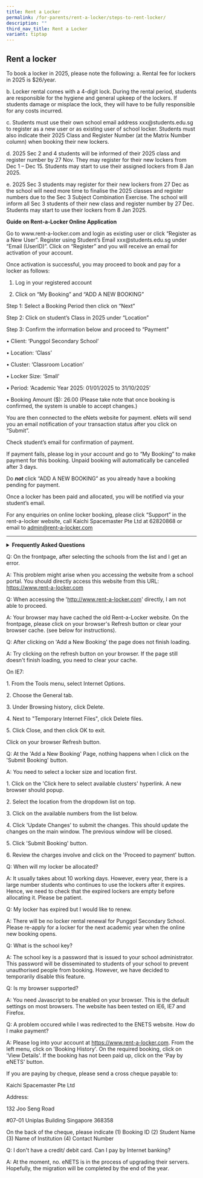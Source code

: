 ```yaml
---
title: Rent a Locker
permalink: /for-parents/rent-a-locker/steps-to-rent-locker/
description: ""
third_nav_title: Rent a Locker
variant: tiptap
---
```

<h2>Rent a locker </h2>
<p>To book a locker in 2025, please note the following: a. Rental fee for
lockers in 2025 is $26/year.</p>
<p>b. Locker rental comes with a 4-digit lock. During the rental period,
students are responsible for the hygiene and general upkeep of the lockers.
If students damage or misplace the lock, they will have to be fully responsible
for any costs incurred.</p>
<p>c. Students must use their own school email address xxx@students.edu.sg
to register as a new user or as existing user of school locker. Students
must also indicate their 2025 Class and Register Number (at the Matrix
Number column) when booking their new lockers.</p>
<p>d. 2025 Sec 2 and 4 students will be informed of their 2025 class and
register number by 27 Nov. They may register for their new lockers from
Dec 1 – Dec 15. Students may start to use their assigned lockers from 8
Jan 2025.</p>
<p>e. 2025 Sec 3 students may register for their new lockers from 27 Dec
as the school will need more time to finalise the 2025 classes and register
numbers due to the Sec 3 Subject Combination Exercise. The school will
inform all Sec 3 students of their new class and register number by 27
Dec. Students may start to use their lockers from 8 Jan 2025.</p>
<p><strong>Guide on Rent-a-Locker Online Application</strong>
</p>
<p>Go to www.rent-a-locker.com and login as existing user or click “Register
as a New User”. Register using Student’s Email xxx@students.edu.sg under
“Email (UserID)”. Click on “Register” and you will receive an email for
activation of your account.</p>
<p>Once activation is successful, you may proceed to book and pay for a locker
as follows:</p>
<ol data-tight="true" class="tight">
<li>
<p>Log in your registered account</p>
</li>
<li>
<p>Click on “My Booking” and “ADD A NEW BOOKING”</p>
</li>
</ol>
<p>Step 1: Select a Booking Period then click on “Next”</p>
<p>Step 2: Click on student’s Class in 2025 under “Location”</p>
<p>Step 3: Confirm the information below and proceed to “Payment”</p>
<p>• Client: ‘Punggol Secondary School’</p>
<p>• Location: ‘Class’</p>
<p>• Cluster: ‘Classroom Location’</p>
<p>• Locker Size: ‘Small’</p>
<p>• Period: ‘Academic Year 2025: 01/01/2025 to 31/10/2025’</p>
<p>• Booking Amount ($): 26.00 (Please take note that once booking is confirmed,
the system is unable to accept changes.)</p>
<p>You are then connected to the eNets website for payment. eNets will send
you an email notification of your transaction status after you click on
“Submit”.</p>
<p>Check student’s email for confirmation of payment.</p>
<p>If payment fails, please log in your account and go to “My Booking” to
make payment for this booking. Unpaid booking will automatically be cancelled
after 3 days.</p>
<p>Do <strong><em>not</em></strong> click “ADD A NEW BOOKING” as you already
have a booking pending for payment.</p>
<p>Once a locker has been paid and allocated, you will be notified via your
student’s email.</p>
<p>For any enquiries on online locker booking, please click “Support” in
the rent-a-locker website, call Kaichi Spacemaster Pte Ltd at 62820868
or email to <a href="mailto:admin@rent-a-locker.com" rel="noopener noreferrer nofollow" target="_blank">admin@rent-a-locker.com</a>
</p>
<hr>
<div data-type="detailGroup" class="isomer-accordion-group isomer-accordion isomer-accordion-white">
<details class="isomer-details">
<summary><strong>Frequently Asked Questions</strong>
</summary>
<div data-type="detailsContent" class="isomer-details-content">
<p></p>
</div>
</details>
</div>
<p>Q: On the frontpage, after selecting the schools from the list and I get
an error.</p>
<p>A: This problem might arise when you accessing the website from a school
portal. You should directly access this website from this URL: <a href="https://www.rent-a-locker.com" rel="noopener noreferrer nofollow" target="_blank">https://www.rent-a-locker.com</a>
</p>
<p></p>
<p>Q: When accessing the '<a href="http://www.rent-a-locker.com" rel="noopener noreferrer nofollow" target="_blank">http://www.rent-a-locker.com</a>' directly,
I am not able to proceed.</p>
<p>A: Your browser may have cached the old Rent-a-Locker website. On the
frontpage, please click on your browser's Refresh button or clear your
browser cache. (see below for instructions).</p>
<p></p>
<p>Q: After clicking on 'Add a New Booking' the page does not finish loading.</p>
<p>A: Try clicking on the refresh button on your browser. If the page still
doesn't finish loading, you need to clear your cache.</p>
<p></p>
<p>On IE7:</p>
<p>1. From the Tools menu, select Internet Options.</p>
<p>2. Choose the General tab.</p>
<p>3. Under Browsing history, click Delete.</p>
<p>4. Next to "Temporary Internet Files", click Delete files.</p>
<p>5. Click Close, and then click OK to exit.</p>
<p></p>
<p>Click on your browser Refresh button.</p>
<p>Q: At the 'Add a New Booking' Page, nothing happens when I click on the
'Submit Booking' button.</p>
<p>A: You need to select a locker size and location first.</p>
<p>1. Click on the 'Click here to select available clusters' hyperlink. A
new browser should popup.</p>
<p>2. Select the location from the dropdown list on top.</p>
<p>3. Click on the available numbers from the list below.</p>
<p>4. Click 'Update Changes' to submit the changes. This should update the
changes on the main window. The previous window will be closed.</p>
<p>5. Click 'Submit Booking' button.</p>
<p>6. Review the charges involve and click on the 'Proceed to payment' button.</p>
<p>Q: When will my locker be allocated?</p>
<p>A: It usually takes about 10 working days. However, every year, there
is a large number students who continues to use the lockers after it expires.
Hence, we need to check that the expired lockers are empty before allocating
it. Please be patient.</p>
<p></p>
<p>Q: My locker has expired but I would like to renew.</p>
<p>A: There will be no locker rental renewal for Punggol Secondary School.
Please re-apply for a locker for the next academic year when the online
new booking opens.</p>
<p></p>
<p>Q: What is the school key?</p>
<p>A: The school key is a password that is issued to your school administrator.
This password will be disseminated to students of your school to prevent
unauthorised people from booking. However, we have decided to temporarily
disable this feature.</p>
<p></p>
<p>Q: Is my browser supported?</p>
<p>A: You need Javascript to be enabled on your browser. This is the default
settings on most browsers. The website has been tested on IE6, IE7 and
Firefox.</p>
<p></p>
<p>Q: A problem occured while I was redirected to the ENETS website. How
do I make payment?</p>
<p>A: Please log into your account at <a href="https://www.rent-a-locker.com" rel="noopener noreferrer nofollow" target="_blank">https://www.rent-a-locker.com</a>.
From the left menu, click on 'Booking History'. On the required booking,
click on 'View Details'. If the booking has not been paid up, click on
the 'Pay by eNETS' button.</p>
<p>If you are paying by cheque, please send a cross cheque payable to:</p>
<p>Kaichi Spacemaster Pte Ltd</p>
<p>Address:</p>
<p>132 Joo Seng Road</p>
<p>#07-01 Uniplas Building Singapore 368358</p>
<p></p>
<p>On the back of the cheque, please indicate (1) Booking ID (2) Student
Name (3) Name of Institution (4) Contact Number</p>
<p>Q: I don't have a credit/ debit card. Can I pay by Internet banking?</p>
<p>A: At the moment, no. eNETS is in the process of upgrading their servers.
Hopefully, the migration will be completed by the end of the year.</p>
<p></p>